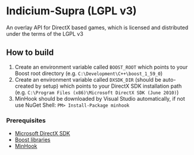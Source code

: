 # Indicium-Supra (LGPL v3)

An overlay API for DirectX based games, which is licensed and distributed under the terms of the LGPL v3

## How to build
1. Create an environment variable called `BOOST_ROOT` which points to your Boost root directory (e.g. `C:\Development\C++\boost_1_59_0`)
2. Create an environment variable called `DXSDK_DIR` (should be auto-created by setup) which points to your DirectX SDK installation path (e.g. `C:\Program Files (x86)\Microsoft DirectX SDK (June 2010)`)
3. MinHook should be downloaded by Visual Studio automatically, if not use NuGet Shell: `PM> Install-Package minhook`

### Prerequisites
* [Microsoft DirectX SDK](https://www.microsoft.com/en-us/download/details.aspx?id=6812)
* [Boost libraries](http://www.boost.org/)
* [MinHook](https://github.com/TsudaKageyu/minhook)

